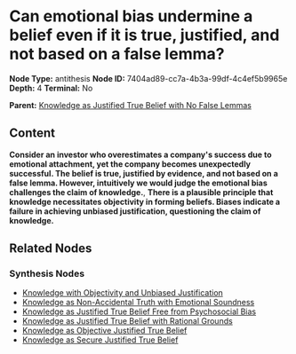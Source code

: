 # Can emotional bias undermine a belief even if it is true, justified, and not based on a false lemma?

**Node Type:** antithesis
**Node ID:** 7404ad89-cc7a-4b3a-99df-4c4ef5b9965e
**Depth:** 4
**Terminal:** No

**Parent:** [Knowledge as Justified True Belief with No False Lemmas](knowledge-as-justified-true-belief-with-no-false-lemmas-synthesis-e62bc6e0-4de9-405b-bcce-54dcabd19a36.md)

## Content

**Consider an investor who overestimates a company's success due to emotional attachment, yet the company becomes unexpectedly successful. The belief is true, justified by evidence, and not based on a false lemma. However, intuitively we would judge the emotional bias challenges the claim of knowledge.**, **There is a plausible principle that knowledge necessitates objectivity in forming beliefs. Biases indicate a failure in achieving unbiased justification, questioning the claim of knowledge.**

## Related Nodes

### Synthesis Nodes

- [Knowledge with Objectivity and Unbiased Justification](knowledge-with-objectivity-and-unbiased-justification-synthesis-e672a8be-84fa-4d73-bcf8-f99aa4a21919.md)
- [Knowledge as Non-Accidental Truth with Emotional Soundness](knowledge-as-non-accidental-truth-with-emotional-soundness-synthesis-d2e43f3c-4bd3-4324-b399-fbcc6a066198.md)
- [Knowledge as Justified True Belief Free from Psychosocial Bias](knowledge-as-justified-true-belief-free-from-psychosocial-bias-synthesis-2068817e-326d-4b38-9889-d677596b172f.md)
- [Knowledge as Justified True Belief with Rational Grounds](knowledge-as-justified-true-belief-with-rational-grounds-synthesis-efa1dac9-94c4-4266-b7f2-ae1010d10141.md)
- [Knowledge as Objective Justified True Belief](knowledge-as-objective-justified-true-belief-synthesis-1ce03b75-0c47-4bf7-bb3c-3601da4c479a.md)
- [Knowledge as Secure Justified True Belief](knowledge-as-secure-justified-true-belief-synthesis-139d2328-6ded-4e07-a35c-f90739df10f4.md)
